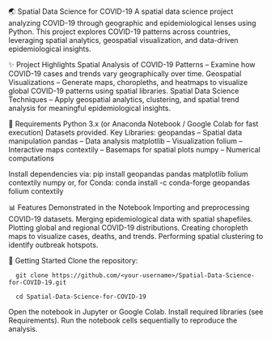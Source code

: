 🌏 Spatial Data Science for COVID-19
A spatial data science project analyzing COVID-19 through geographic and epidemiological lenses using Python. This project explores COVID-19 patterns across countries, leveraging spatial analytics, geospatial visualization, and data-driven epidemiological insights.

✨ Project Highlights
Spatial Analysis of COVID-19 Patterns – Examine how COVID-19 cases and trends vary geographically over time.
Geospatial Visualizations – Generate maps, choropleths, and heatmaps to visualize global COVID-19 patterns using spatial libraries.
Spatial Data Science Techniques – Apply geospatial analytics, clustering, and spatial trend analysis for meaningful epidemiological insights.

📌 Requirements
Python 3.x (or Anaconda Notebook / Google Colab for fast execution)
Datasets provided.
  Key Libraries:
    geopandas – Spatial data manipulation
    pandas – Data analysis
    matplotlib – Visualization
    folium – Interactive maps
    contextily – Basemaps for spatial plots
    numpy – Numerical computations

Install dependencies via:
    pip install geopandas pandas matplotlib folium contextily numpy
or, for Conda:
    conda install -c conda-forge geopandas folium contextily

📊 Features Demonstrated in the Notebook
    Importing and preprocessing COVID-19 datasets.
    Merging epidemiological data with spatial shapefiles.
    Plotting global and regional COVID-19 distributions.
    Creating choropleth maps to visualize cases, deaths, and trends.
    Performing spatial clustering to identify outbreak hotspots.

🚀 Getting Started
Clone the repository:
      
      git clone https://github.com/<your-username>/Spatial-Data-Science-for-COVID-19.git
      
      cd Spatial-Data-Science-for-COVID-19
      
Open the notebook in Jupyter or Google Colab.
Install required libraries (see Requirements).
Run the notebook cells sequentially to reproduce the analysis.

